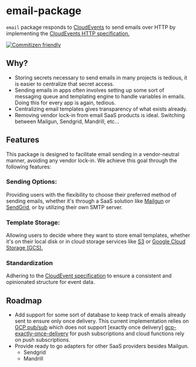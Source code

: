 # email-package
`email` package responds to [CloudEvents][cloud-events] to send emails over HTTP by implementing the 
[CloudEvents HTTP specification.][cloud-events-http]

[![Commitizen friendly](https://img.shields.io/badge/commitizen-friendly-brightgreen.svg)](http://commitizen.github.io/cz-cli/)

## Why?
* Storing secrets necessary to send emails  in many projects is tedious, it is easier to centralize that secret access.
* Sending emails in apps often involves setting up some sort of messaging queue and templating engine to handle
  variables in emails. Doing this for every app is again, tedious.
* Centralizing email templates gives transparency of what exists already.
* Removing vendor lock-in from email SaaS products is ideal. Switching between Mailgun, Sendgrid, Mandrill, etc...

## Features
This package is designed to facilitate email sending in a vendor-neutral manner, avoiding any vendor lock-in.
We achieve this goal through the following features:

### Sending Options:
Providing users with the flexibility to choose their preferred method of sending emails, whether it's through a SaaS
solution like [Mailgun][mailgun] or [SendGrid][sendgrid], or by utilizing their own SMTP server.

### Template Storage:
Allowing users to decide where they want to store email templates, whether it's on their local disk or in cloud 
storage services like [S3][s3] or [Google Cloud Storage (GCS).][gcs]

### Standardization
Adhering to the [CloudEvent specification][cloud-events] to ensure a consistent and opinionated structure for event 
data.

## Roadmap
* Add support for some sort of database to keep track of emails already sent to ensure only once delivery. This
  current implementation relies on [GCP pub/sub][gcp-pub-sub] which does not support [exactly once delivery]
  [gcp-exactly-once-delivery] for push subscriptions and cloud functions rely on push subscriptions.
* Provide ready to go adapters for other SaaS providers besides Mailgun.
  * Sendgrid
  * Mandrill

[mailgun]: https://www.mailgun.com/
[mailgun-api]: https://documentation.mailgun.com/en/latest/api_reference.html
[sendgrid]: https://sendgrid.com/
[go-html-template]: https://pkg.go.dev/html/template
[cloud-events]: https://cloudevents.io/
[cloud-events-http]: https://github.com/cloudevents/spec/blob/v1.0.2/cloudevents/bindings/http-protocol-binding.md
[cloud-dev-blob]: https://gocloud.dev/howto/blob/
[gcs]: https://cloud.google.com/storage
[s3]: https://aws.amazon.com/s3/
[gcp-cloud-functions]: https://cloud.google.com/functions
[gcp-cloud-functions-2-gen]: https://cloud.google.com/blog/products/serverless/cloud-functions-2nd-generation-now-generally-available
[gcloud]: https://cloud.google.com/sdk/gcloud
[gcp-pub-sub]: https://cloud.google.com/pubsub
[gcp-exactly-once-delivery]: https://cloud.google.com/pubsub/docs/exactly-once-delivery

